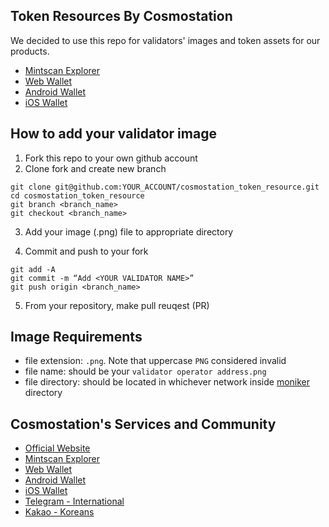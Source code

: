 ## Token Resources By Cosmostation

We decided to use this repo for validators' images and token assets for our products.

- [Mintscan Explorer](https://mintscan.io) 
- [Web Wallet](https://wallet.cosmostation.io)
- [Android Wallet](https://bit.ly/2BWex9D)
- [iOS Wallet](https://apple.co/2IAM3Xm)

## How to add your validator image

1. Fork this repo to your own github account
2. Clone fork and create new branch

```shell
git clone git@github.com:YOUR_ACCOUNT/cosmostation_token_resource.git
cd cosmostation_token_resource
git branch <branch_name>
git checkout <branch_name>
```

3. Add your image (.png) file to appropriate directory

4. Commit and push to your fork

```shell
git add -A
git commit -m “Add <YOUR VALIDATOR NAME>”
git push origin <branch_name>
```

5. From your repository, make pull reuqest (PR)

## Image Requirements

- file extension: `.png`. Note that uppercase `PNG` considered invalid
- file name: should be your `validator operator address.png` 
- file directory: should be located in whichever network inside [moniker](https://github.com/cosmostation/cosmostation_token_resource/tree/master/moniker) directory


## Cosmostation's Services and Community

- [Official Website](https://www.cosmostation.io)
- [Mintscan Explorer](https://www.mintscan.io)
- [Web Wallet](https://wallet.cosmostation.io)
- [Android Wallet](https://bit.ly/2BWex9D)
- [iOS Wallet](https://apple.co/2IAM3Xm)
- [Telegram - International](https://t.me/cosmostation)
- [Kakao - Koreans](https://open.kakao.com/o/g6KKSe5)

